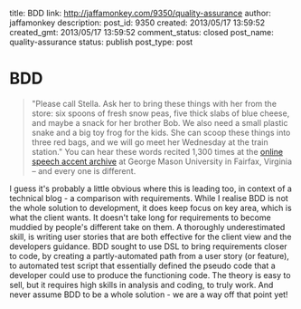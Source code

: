 title: BDD
link: http://jaffamonkey.com/9350/quality-assurance
author: jaffamonkey
description: 
post_id: 9350
created: 2013/05/17 13:59:52
created_gmt: 2013/05/17 13:59:52
comment_status: closed
post_name: quality-assurance
status: publish
post_type: post

# BDD

> "Please call Stella. Ask her to bring these things with her from the store: six spoons of fresh snow peas, five thick slabs of blue cheese, and maybe a snack for her brother Bob. We also need a small plastic snake and a big toy frog for the kids. She can scoop these things into three red bags, and we will go meet her Wednesday at the train station." You can hear these words recited 1,300 times at the [online speech accent archive](http://accent.gmu.edu) at George Mason University in Fairfax, Virginia – and every one is different.

I guess it's probably a little obvious where this is leading too, in context of a technical blog - a comparison with requirements. While I realise BDD is not the whole solution to development, it does keep focus on key area, which is what the client wants. It doesn't take long for requirements to become muddied by people's different take on them. A thoroughly underestimated skill, is writing user stories that are both effective for the client view and the developers guidance. BDD sought to use DSL to bring requirements closer to code, by creating a partly-automated path from a user story (or feature), to automated test script that essentially defined the pseudo code that a developer could use to produce the functioning code. The theory is easy to sell, but it requires high skills in analysis and coding, to truly work. And never assume BDD to be a whole solution - we are a way off that point yet!